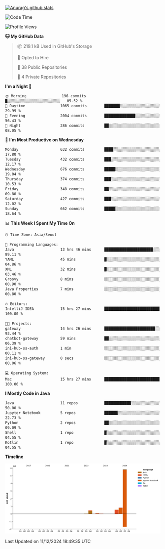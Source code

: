 [![Anurag's github stats](https://github-readme-stats.vercel.app/api?username=hajubal)](https://github.com/anuraghazra/github-readme-stats)

<!--START_SECTION:waka-->
![Code Time](http://img.shields.io/badge/Code%20Time-159%20hrs%204%20mins-blue)

![Profile Views](http://img.shields.io/badge/Profile%20Views-0-blue)

**🐱 My GitHub Data** 

> 📦 219.1 kB Used in GitHub's Storage 
 > 
> 💼 Opted to Hire
 > 
> 📜 38 Public Repositories 
 > 
> 🔑 4 Private Repositories 
 > 
**I'm a Night 🦉** 

```text
🌞 Morning                196 commits         █░░░░░░░░░░░░░░░░░░░░░░░░   05.52 % 
🌆 Daytime                1065 commits        ███████░░░░░░░░░░░░░░░░░░   29.99 % 
🌃 Evening                2004 commits        ██████████████░░░░░░░░░░░   56.43 % 
🌙 Night                  286 commits         ██░░░░░░░░░░░░░░░░░░░░░░░   08.05 % 
```
📅 **I'm Most Productive on Wednesday** 

```text
Monday                   632 commits         ████░░░░░░░░░░░░░░░░░░░░░   17.80 % 
Tuesday                  432 commits         ███░░░░░░░░░░░░░░░░░░░░░░   12.17 % 
Wednesday                676 commits         █████░░░░░░░░░░░░░░░░░░░░   19.04 % 
Thursday                 374 commits         ███░░░░░░░░░░░░░░░░░░░░░░   10.53 % 
Friday                   348 commits         ██░░░░░░░░░░░░░░░░░░░░░░░   09.80 % 
Saturday                 427 commits         ███░░░░░░░░░░░░░░░░░░░░░░   12.02 % 
Sunday                   662 commits         █████░░░░░░░░░░░░░░░░░░░░   18.64 % 
```


📊 **This Week I Spent My Time On** 

```text
🕑︎ Time Zone: Asia/Seoul

💬 Programming Languages: 
Java                     13 hrs 46 mins      ██████████████████████░░░   89.11 % 
YAML                     45 mins             █░░░░░░░░░░░░░░░░░░░░░░░░   04.86 % 
XML                      32 mins             █░░░░░░░░░░░░░░░░░░░░░░░░   03.46 % 
Groovy                   8 mins              ░░░░░░░░░░░░░░░░░░░░░░░░░   00.90 % 
Java Properties          7 mins              ░░░░░░░░░░░░░░░░░░░░░░░░░   00.80 % 

🔥 Editors: 
IntelliJ IDEA            15 hrs 27 mins      █████████████████████████   100.00 % 

🐱‍💻 Projects: 
gateway                  14 hrs 26 mins      ███████████████████████░░   93.44 % 
chatbot-gateway          59 mins             ██░░░░░░░░░░░░░░░░░░░░░░░   06.39 % 
ini-hub-ss-auth          1 min               ░░░░░░░░░░░░░░░░░░░░░░░░░   00.11 % 
ini-hub-ss-gateway       0 secs              ░░░░░░░░░░░░░░░░░░░░░░░░░   00.06 % 

💻 Operating System: 
Mac                      15 hrs 27 mins      █████████████████████████   100.00 % 
```

**I Mostly Code in Java** 

```text
Java                     11 repos            ████████████░░░░░░░░░░░░░   50.00 % 
Jupyter Notebook         5 repos             ██████░░░░░░░░░░░░░░░░░░░   22.73 % 
Python                   2 repos             ██░░░░░░░░░░░░░░░░░░░░░░░   09.09 % 
Shell                    1 repo              █░░░░░░░░░░░░░░░░░░░░░░░░   04.55 % 
Kotlin                   1 repo              █░░░░░░░░░░░░░░░░░░░░░░░░   04.55 % 
```



**Timeline**

![Lines of Code chart](https://raw.githubusercontent.com/hajubal/hajubal/main/assets/bar_graph.png)


 Last Updated on 11/12/2024 18:49:35 UTC
<!--END_SECTION:waka-->